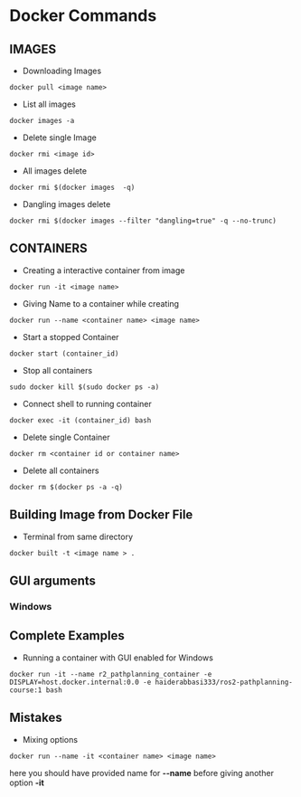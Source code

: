 # Docker Commands


## IMAGES
- Downloading Images
```
docker pull <image name>
```
- List all images
```
docker images -a
```
- Delete single Image
```
docker rmi <image id>
```
- All images delete
```
docker rmi $(docker images  -q)
```
- Dangling images delete
```
docker rmi $(docker images --filter "dangling=true" -q --no-trunc)
```



## CONTAINERS
- Creating a interactive container  from image
```
docker run -it <image name>
```
- Giving Name to a container while creating
```
docker run --name <container name> <image name>
```
- Start a stopped Container
```
docker start (container_id)
```
- Stop all containers
```
sudo docker kill $(sudo docker ps -a)
```
- Connect shell to running container
```
docker exec -it (container_id) bash
```
- Delete single Container
```
docker rm <container id or container name>
```
- Delete all containers
```
docker rm $(docker ps -a -q)
```
## Building Image from Docker File
- Terminal from same directory
```
docker built -t <image name > .
```

## GUI arguments
### Windows

## Complete Examples
- Running a container with GUI enabled for Windows
```
docker run -it --name r2_pathplanning_container -e DISPLAY=host.docker.internal:0.0 -e haiderabbasi333/ros2-pathplanning-course:1 bash

```

## Mistakes
- Mixing options
```
docker run --name -it <container name> <image name>
```
here you should have provided name for **--name** before giving another option **-it**

